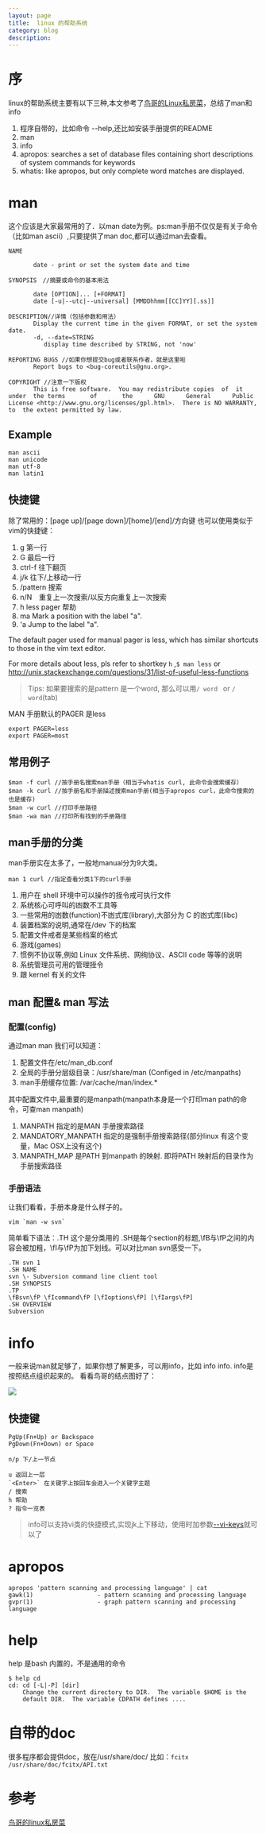 ```yaml
---
layout: page
title:	linux 的帮助系统
category: blog
description: 
---
```


# 序
linux的帮助系统主要有以下三种,本文参考了[鸟哥的Linux私房菜]，总结了man和info

1. 程序自带的，比如命令 --help,还比如安装手册提供的README
2. man
3. info
4. apropos: searches a set of database files containing short descriptions of system commands for keywords
5. whatis: like apropos, but only complete word matches are displayed.

# man 
这个应该是大家最常用的了．以man date为例。ps:man手册不仅仅是有关于命令（比如man ascii）,只要提供了man doc,都可以通过man去查看。

	NAME

		   date - print or set the system date and time

	SYNOPSIS　//摘要或命令的基本用法

		   date [OPTION]... [+FORMAT]
		   date [-u|--utc|--universal] [MMDDhhmm[[CC]YY][.ss]]

	DESCRIPTION//详情（包括参数和用法）
		   Display the current time in the given FORMAT, or set the system date.
		   -d, --date=STRING
			  display time described by STRING, not 'now'

	REPORTING BUGS //如果你想提交bug或者联系作者，就是这里啦
		   Report bugs to <bug-coreutils@gnu.org>.

	COPYRIGHT //注意一下版权
		   This is free software.  You may redistribute copies  of	it  under  the terms	   of	    the	     GNU      General	   Public      License <http://www.gnu.org/licenses/gpl.html>.	There is NO WARRANTY,  to  the extent permitted by law.

## Example

	man ascii
	man unicode
	man utf-8
	man latin1

## 快捷键
除了常用的：[page up]/[page down]/[home]/[end]/方向键
也可以使用类似于vim的快捷键：

1. g 第一行
1. G 最后一行
1. ctrl-f 往下翻页
1. j/k 往下/上移动一行
1. /pattern  搜索
1. n/N　重复上一次搜索/以反方向重复上一次搜索
1. h less pager 帮助
1. ma	Mark a position with the label "a".
1. 'a	Jump to the label "a".

The default pager used for manual pager is less, which has similar shortcuts to those in the vim text editor.

For more details about less, pls refer to shortkey `h` ,`$ man less` or 
http://unix.stackexchange.com/questions/31/list-of-useful-less-functions

> Tips: 如果要搜索的是pattern 是一个word, 那么可以用`/ word ` or `/	word`(tab)

MAN 手册默认的PAGER 是less

	export PAGER=less
	export PAGER=most

## 常用例子

	$man -f curl //按手册名搜索man手册（相当于whatis curl, 此命令会搜索缓存）
	$man -k curl //按手册名和手册描述搜索man手册(相当于apropos curl，此命令搜索的也是缓存)
	$man -w curl //打印手册路径
	$man -wa man //打印所有找到的手册路径

## man手册的分类
man手册实在太多了，一般地manual分为9大类。
	
	man 1 curl //指定查看分类1下的curl手册

1. 用户在 shell 环境中可以操作的挃令戒可执行文件
2. 系统核心可呼叫的凼数不工具等
3. 一些常用的凼数(function)不凼式库(library),大部分为 C 的凼式库(libc)
4. 装置档案的说明,通常在/dev 下的档案
5. 配置文件戒者是某些档案的格式
6. 游戏(games)
7. 惯例不协议等,例如 Linux 文件系统、网绚协议、ASCII code 等等的说明
8. 系统管理员可用的管理挃令
9. 跟 kernel 有关的文件

## man 配置& man 写法

### 配置(config)
通过man man 我们可以知道：

1. 配置文件在/etc/man_db.conf 
2. 全局的手册分层级目录：/usr/share/man (Configed in /etc/manpaths)
2. man手册缓存位置: /var/cache/man/index.*

其中配置文件中,最重要的是manpath(manpath本身是一个打印man path的命令，可查man manpath)

1. MANPATH 指定的是MAN 手册搜索路径
1. MANDATORY_MANPATH 指定的是强制手册搜索路径(部分linux 有这个变量，Mac OSX上没有这个)
2. MANPATH_MAP 是PATH 到manpath 的映射. 即将PATH 映射后的目录作为手册搜索路径

### 手册语法
让我们看看，手册本身是什么样子的。

	vim `man -w svn` 

简单看下语法：.TH 这个是分类用的 .SH是每个section的标题,\fB与\fP之间的内容会被加粗，\fI与\fP为加下划线。可以对比man svn感受一下。 

	.TH svn 1
	.SH NAME
	svn \- Subversion command line client tool
	.SH SYNOPSIS
	.TP
	\fBsvn\fP \fIcommand\fP [\fIoptions\fP] [\fIargs\fP]
	.SH OVERVIEW
	Subversion 

# info
一般来说man就足够了，如果你想了解更多，可以用info，比如 info info.
info是按照结点组织起来的。 看看鸟哥的结点图好了：

![](/img/linux-help.info.png)

## 快捷键

	PgUp(Fn+Up) or Backspace 
	PgDown(Fn+Down) or Space

	n/p 下/上一节点

	u 返回上一层
	`<Enter>` 在关键字上按回车会进入一个关键字主题
	/ 搜索
	h 帮助
	? 指令一览表


> info可以支持vi类的快捷模式,实现jk上下移动，使用时加参数[--vi-keys](http://www.gnu.org/software/texinfo/manual/info-stnd/info-stnd.html)就可以了

# apropos

	apropos 'pattern scanning and processing language' | cat
	gawk(1)                  - pattern scanning and processing language
	gvpr(1)                  - graph pattern scanning and processing language

# help
help 是bash 内置的，不是通用的命令

	$ help cd
	cd: cd [-L|-P] [dir]
		Change the current directory to DIR.  The variable $HOME is the
		default DIR.  The variable CDPATH defines ....

# 自带的doc
很多程序都会提供doc，放在/usr/share/doc/
比如：`fcitx /usr/share/doc/fcitx/API.txt`

# 参考
[鸟哥的linux私房菜]

[鸟哥的linux私房菜]: http://linux.vbird.org/
